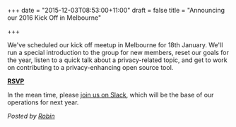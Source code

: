 +++
date = "2015-12-03T08:53:00+11:00"
draft = false
title = "Announcing our 2016 Kick Off in Melbourne"

+++

We've scheduled our kick off meetup in Melbourne for 18th January. We'll run a special introduction to the group for new members, reset our goals for the year, listen to a quick talk about a privacy-related topic, and get to work on contributing to a privacy-enhancing open source tool.

<p class="center"><a class="button" href="http://www.meetup.com/cryptohack-melbourne/events/227170695/"><strong>RSVP</strong></a></p>

In the mean time, please [join us on Slack](https://cryptohack.herokuapp.com), which will be the base of our operations for next year. 

*Posted by [Robin](http://robindoherty.com)*
